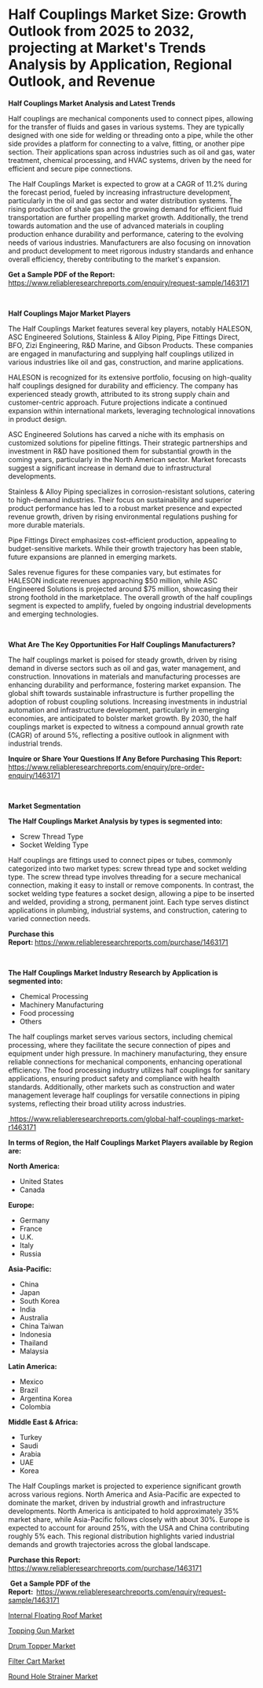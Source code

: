 <p><h1>Half Couplings Market Size: Growth Outlook from 2025 to 2032, projecting at Market's Trends Analysis by Application, Regional Outlook, and Revenue</h1></p><p><strong>Half Couplings Market Analysis and Latest Trends</strong></p>
<p><p>Half couplings are mechanical components used to connect pipes, allowing for the transfer of fluids and gases in various systems. They are typically designed with one side for welding or threading onto a pipe, while the other side provides a platform for connecting to a valve, fitting, or another pipe section. Their applications span across industries such as oil and gas, water treatment, chemical processing, and HVAC systems, driven by the need for efficient and secure pipe connections.</p><p>The Half Couplings Market is expected to grow at a CAGR of 11.2% during the forecast period, fueled by increasing infrastructure development, particularly in the oil and gas sector and water distribution systems. The rising production of shale gas and the growing demand for efficient fluid transportation are further propelling market growth. Additionally, the trend towards automation and the use of advanced materials in coupling production enhance durability and performance, catering to the evolving needs of various industries. Manufacturers are also focusing on innovation and product development to meet rigorous industry standards and enhance overall efficiency, thereby contributing to the market's expansion.</p></p>
<p><strong>Get a Sample PDF of the Report:&nbsp;</strong> <a href="https://www.reliableresearchreports.com/enquiry/request-sample/1463171?utm_campaign=117&utm_medium=2&utm_source=Github&utm_content=ia&utm_term=18022025&utm_id=half-couplings">https://www.reliableresearchreports.com/enquiry/request-sample/1463171</a></p>
<p>&nbsp;</p>
<p><strong>Half Couplings Major Market Players</strong></p>
<p><p>The Half Couplings Market features several key players, notably HALESON, ASC Engineered Solutions, Stainless & Alloy Piping, Pipe Fittings Direct, BFO, Zizi Engineering, R&D Marine, and Gibson Products. These companies are engaged in manufacturing and supplying half couplings utilized in various industries like oil and gas, construction, and marine applications.</p><p>HALESON is recognized for its extensive portfolio, focusing on high-quality half couplings designed for durability and efficiency. The company has experienced steady growth, attributed to its strong supply chain and customer-centric approach. Future projections indicate a continued expansion within international markets, leveraging technological innovations in product design.</p><p>ASC Engineered Solutions has carved a niche with its emphasis on customized solutions for pipeline fittings. Their strategic partnerships and investment in R&D have positioned them for substantial growth in the coming years, particularly in the North American sector. Market forecasts suggest a significant increase in demand due to infrastructural developments.</p><p>Stainless & Alloy Piping specializes in corrosion-resistant solutions, catering to high-demand industries. Their focus on sustainability and superior product performance has led to a robust market presence and expected revenue growth, driven by rising environmental regulations pushing for more durable materials.</p><p>Pipe Fittings Direct emphasizes cost-efficient production, appealing to budget-sensitive markets. While their growth trajectory has been stable, future expansions are planned in emerging markets.</p><p>Sales revenue figures for these companies vary, but estimates for HALESON indicate revenues approaching $50 million, while ASC Engineered Solutions is projected around $75 million, showcasing their strong foothold in the marketplace. The overall growth of the half couplings segment is expected to amplify, fueled by ongoing industrial developments and emerging technologies.</p></p>
<p>&nbsp;</p>
<p><strong>What Are The Key Opportunities For Half Couplings Manufacturers?</strong></p>
<p><p>The half couplings market is poised for steady growth, driven by rising demand in diverse sectors such as oil and gas, water management, and construction. Innovations in materials and manufacturing processes are enhancing durability and performance, fostering market expansion. The global shift towards sustainable infrastructure is further propelling the adoption of robust coupling solutions. Increasing investments in industrial automation and infrastructure development, particularly in emerging economies, are anticipated to bolster market growth. By 2030, the half couplings market is expected to witness a compound annual growth rate (CAGR) of around 5%, reflecting a positive outlook in alignment with industrial trends.</p></p>
<p><strong>Inquire or Share Your Questions If Any Before Purchasing This Report:</strong> <a href="https://www.reliableresearchreports.com/enquiry/pre-order-enquiry/1463171?utm_campaign=117&utm_medium=2&utm_source=Github&utm_content=ia&utm_term=18022025&utm_id=half-couplings">https://www.reliableresearchreports.com/enquiry/pre-order-enquiry/1463171</a></p>
<p>&nbsp;</p>
<p><strong>Market Segmentation</strong></p>
<p><strong>The Half Couplings Market Analysis by types is segmented into:</strong></p>
<p><ul><li>Screw Thread Type</li><li>Socket Welding Type</li></ul></p>
<p><p>Half couplings are fittings used to connect pipes or tubes, commonly categorized into two market types: screw thread type and socket welding type. The screw thread type involves threading for a secure mechanical connection, making it easy to install or remove components. In contrast, the socket welding type features a socket design, allowing a pipe to be inserted and welded, providing a strong, permanent joint. Each type serves distinct applications in plumbing, industrial systems, and construction, catering to varied connection needs.</p></p>
<p><strong>Purchase this Report:&nbsp;</strong><a href="https://www.reliableresearchreports.com/purchase/1463171?utm_campaign=117&utm_medium=2&utm_source=Github&utm_content=ia&utm_term=18022025&utm_id=half-couplings">https://www.reliableresearchreports.com/purchase/1463171</a></p>
<p>&nbsp;</p>
<p><strong>The Half Couplings Market Industry Research by Application is segmented into:</strong></p>
<p><ul><li>Chemical Processing</li><li>Machinery Manufacturing</li><li>Food processing</li><li>Others</li></ul></p>
<p><p>The half couplings market serves various sectors, including chemical processing, where they facilitate the secure connection of pipes and equipment under high pressure. In machinery manufacturing, they ensure reliable connections for mechanical components, enhancing operational efficiency. The food processing industry utilizes half couplings for sanitary applications, ensuring product safety and compliance with health standards. Additionally, other markets such as construction and water management leverage half couplings for versatile connections in piping systems, reflecting their broad utility across industries.</p></p>
<p><a href="https://www.reliableresearchreports.com/global-half-couplings-market-r1463171?utm_campaign=117&utm_medium=2&utm_source=Github&utm_content=ia&utm_term=18022025&utm_id=half-couplings">&nbsp;https://www.reliableresearchreports.com/global-half-couplings-market-r1463171</a></p>
<p><strong>In terms of Region, the Half Couplings Market Players available by Region are:</strong></p>
<p>
    <p> <strong> North America: </strong>
        <ul>
            <li>United States</li>
            <li>Canada</li>
        </ul>
        </p> 
    <p> <strong> Europe: </strong>
        <ul>
            <li>Germany</li>
            <li>France</li>
            <li>U.K.</li>
            <li>Italy</li>
            <li>Russia</li>
        </ul>
        </p> 
    <p> <strong> Asia-Pacific: </strong>
        <ul>
            <li>China</li>
            <li>Japan</li>
            <li>South Korea</li>
            <li>India</li>
            <li>Australia</li>
            <li>China Taiwan</li>
            <li>Indonesia</li>
            <li>Thailand</li>
            <li>Malaysia</li>
        </ul>
        </p> 
    <p> <strong> Latin America: </strong>
        <ul>
            <li>Mexico</li>
            <li>Brazil</li>
            <li>Argentina Korea</li>
            <li>Colombia</li>
        </ul>
        </p> 
    <p> <strong> Middle East & Africa: </strong>
        <ul>
            <li>Turkey</li>
            <li>Saudi</li>
            <li>Arabia</li>
            <li>UAE</li>
            <li>Korea</li>
        </ul>
    </p>
    </p>
<p><p>The Half Couplings market is projected to experience significant growth across various regions. North America and Asia-Pacific are expected to dominate the market, driven by industrial growth and infrastructure developments. North America is anticipated to hold approximately 35% market share, while Asia-Pacific follows closely with about 30%. Europe is expected to account for around 25%, with the USA and China contributing roughly 5% each. This regional distribution highlights varied industrial demands and growth trajectories across the global landscape.</p></p>
<p><strong>Purchase this Report: </strong><a href="https://www.reliableresearchreports.com/purchase/1463171?utm_campaign=117&utm_medium=2&utm_source=Github&utm_content=ia&utm_term=18022025&utm_id=half-couplings">https://www.reliableresearchreports.com/purchase/1463171</a></p>
<p>&nbsp;<strong>Get a Sample PDF of the Report:&nbsp;&nbsp;</strong><a href="https://www.reliableresearchreports.com/enquiry/request-sample/1463171?utm_campaign=117&utm_medium=2&utm_source=Github&utm_content=ia&utm_term=18022025&utm_id=half-couplings">https://www.reliableresearchreports.com/enquiry/request-sample/1463171</a></p>
<p><strong></strong></p>
<p><p><a href="https://github.com/phumlaaijem/Market-Research-Report-List-1/blob/main/internal-floating-roof-market.md?utm_campaign=117&utm_medium=2&utm_source=Github&utm_content=ia&utm_term=18022025&utm_id=half-couplings">Internal Floating Roof Market</a></p><p><a href="https://github.com/aksayvoogdt/Market-Research-Report-List-1/blob/main/topping-gun-market.md?utm_campaign=117&utm_medium=2&utm_source=Github&utm_content=ia&utm_term=18022025&utm_id=half-couplings">Topping Gun Market</a></p><p><a href="https://github.com/alasmyayock/Market-Research-Report-List-1/blob/main/drum-topper-market.md?utm_campaign=117&utm_medium=2&utm_source=Github&utm_content=ia&utm_term=18022025&utm_id=half-couplings">Drum Topper Market</a></p><p><a href="https://github.com/memorirummy/Market-Research-Report-List-1/blob/main/filter-cart-market.md?utm_campaign=117&utm_medium=2&utm_source=Github&utm_content=ia&utm_term=18022025&utm_id=half-couplings">Filter Cart Market</a></p><p><a href="https://github.com/eusoffyhanty/Market-Research-Report-List-1/blob/main/round-hole-strainer-market.md?utm_campaign=117&utm_medium=2&utm_source=Github&utm_content=ia&utm_term=18022025&utm_id=half-couplings">Round Hole Strainer Market</a></p></p>